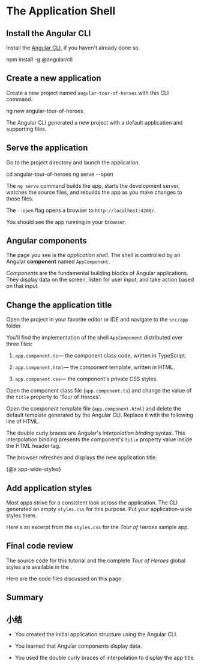 # The Application Shell

## Install the Angular CLI

 Install the [Angular CLI](https://github.com/angular/angular-cli), if you haven't already done so.

<code-example language="sh" class="code-shell">

  npm install -g @angular/cli

</code-example>  

## Create a new application

Create a new project named `angular-tour-of-heroes` with this CLI command.

<code-example language="sh" class="code-shell">

  ng new angular-tour-of-heroes

</code-example> 

The Angular CLI generated a new project with a default application and supporting files. 

## Serve the application

Go to the project directory and launch the application.

<code-example language="sh" class="code-shell">

  cd angular-tour-of-heroes
  ng serve --open

</code-example>

<div class="l-sub-section">

The `ng serve` command builds the app, starts the development server,
watches the source files, and rebuilds the app as you make changes to those files.

The `--open` flag  opens a browser to `http://localhost:4200/`.

</div>

You should see the app running in your browser.

## Angular components

The page you see is the _application shell_.
The shell is controlled by an Angular **component** named `AppComponent`.

_Components_ are the fundamental building blocks of Angular applications.
They display data on the screen, listen for user input, and take action based on that input.

## Change the application title

Open the project in your favorite editor or IDE and navigate to the `src/app` folder.

You'll find the implementation of the shell `AppComponent` distributed over three files:

1. `app.component.ts`&mdash; the component class code, written in TypeScript. 

1. `app.component.html`&mdash; the component template, written in HTML.

1. `app.component.css`&mdash; the component's private CSS styles.

Open the component class file (`app.component.ts`) and change the value of the `title` property to 'Tour of Heroes'.

<code-example path="toh-pt0/src/app/app.component.ts" region="set-title" title="app.component.ts (class title property)" linenums="false">

</code-example>

Open the component template file (`app.component.html`) and
delete the default template generated by the Angular CLI.
Replace it with the following line of HTML.

<code-example path="toh-pt0/src/app/app.component.html" 
  title="app.component.html (template)" linenums="false">

</code-example>

The double curly braces are Angular's *interpolation binding* syntax. 
This interpolation binding presents the component's `title` property value 
inside the HTML header tag.

The browser refreshes and displays the new application title.

{@a app-wide-styles}

## Add application styles

Most apps strive for a consistent look across the application.
The CLI generated an empty `styles.css` for this purpose.
Put your application-wide styles there.

Here's an excerpt from the `styles.css` for the _Tour of Heroes_ sample app.

<code-example path="toh-pt0/src/styles.1.css" title="src/styles.css (excerpt)">

</code-example>

## Final code review

The source code for this tutorial and the complete _Tour of Heroes_ global styles 
are available in the <live-example></live-example>. 

Here are the code files discussed on this page. 

<code-tabs>

  <code-pane title="src/app/app.component.ts" path="toh-pt0/src/app/app.component.ts">
  </code-pane>

  <code-pane title="src/app/app.component.html" path="toh-pt0/src/app/app.component.html">
  </code-pane>

  <code-pane 
    title="src/styles.css (excerpt)" 
    path="toh-pt0/src/styles.1.css">
  </code-pane>
</code-tabs>

## Summary

## 小结

* You created the initial application structure using the Angular CLI.

* You learned that Angular components display data.

* You used the double curly braces of interpolation to display the app title.
